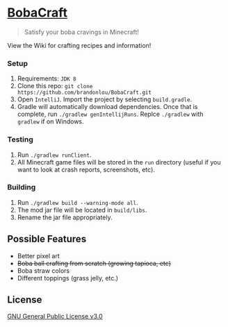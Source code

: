 # [BobaCraft](https://www.curseforge.com/minecraft/mc-mods/bobacraft)

> Satisfy your boba cravings in Minecraft!

View the Wiki for crafting recipes and information!

### Setup
1. Requirements: `JDK 8`
2. Clone this repo: `git clone https://github.com/brandonlou/BobaCraft.git`
3. Open `IntelliJ`. Import the project by selecting `build.gradle`.
2. Gradle will automatically download dependencies. Once that is complete, run `./gradlew genIntellijRuns`. Replce `./gradlew` with `gradlew` if on Windows.

### Testing
1. Run `./gradlew runClient`.
2. All Minecraft game files will be stored in the `run` directory (useful if you want to look at crash reports, screenshots, etc).

### Building
1. Run `./gradlew build --warning-mode all`.
2. The mod jar file will be located in `build/libs`.
3. Rename the jar file appropriately.

## Possible Features
* Better pixel art
* ~~Boba ball crafting from scratch (growing tapioca, etc)~~
* Boba straw colors
* Different toppings (grass jelly, etc.)

## License
[GNU General Public License v3.0](LICENSE)
